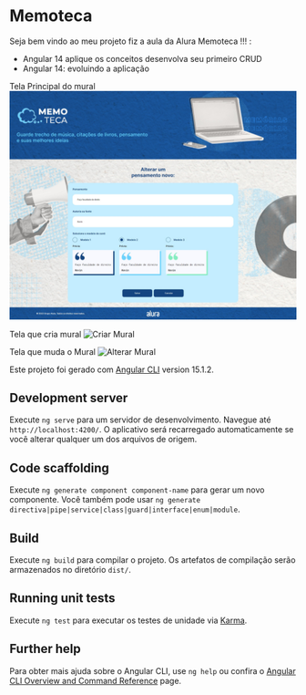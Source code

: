 # Memoteca

Seja bem vindo ao meu projeto fiz a aula da Alura Memoteca !!! :
- Angular 14 aplique os conceitos desenvolva seu primeiro CRUD
- Angular 14: evoluindo a aplicação

Tela Principal do mural
![Capa do Projeto](/_docs/imagensAulas/alterarMural.jpg)

Tela que cria mural
![Criar Mural](/_docs/imagensAulas/criarMural.png)

Tela que muda o Mural
![Alterar Mural](/_docs/imagensAulas/criarAlterar.png)





Este projeto foi gerado com [Angular CLI](https://github.com/angular/angular-cli) version 15.1.2.

## Development server

Execute `ng serve` para um servidor de desenvolvimento. Navegue até `http://localhost:4200/`. O aplicativo será recarregado automaticamente se você alterar qualquer um dos arquivos de origem.

## Code scaffolding

Execute `ng generate component component-name` para gerar um novo componente. Você também pode usar `ng generate directiva|pipe|service|class|guard|interface|enum|module`.

## Build

Execute `ng build` para compilar o projeto. Os artefatos de compilação serão armazenados no diretório `dist/`.


## Running unit tests

Execute `ng test` para executar os testes de unidade via [Karma](https://karma-runner.github.io).

## Further help

Para obter mais ajuda sobre o Angular CLI, use `ng help` ou confira o [Angular CLI Overview and Command Reference](https://angular.io/cli) page.

